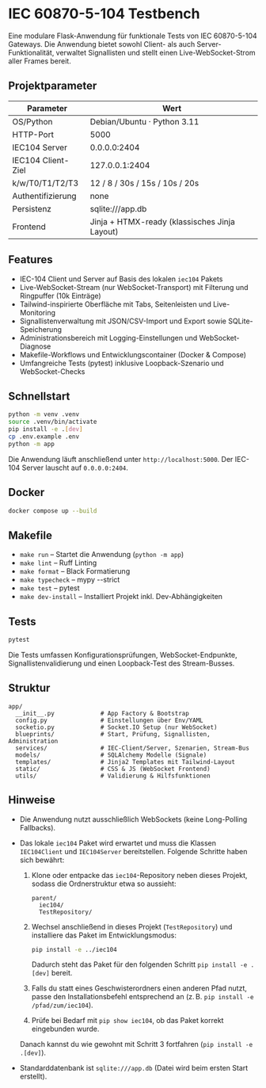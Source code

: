 # IEC 60870-5-104 Testbench

Eine modulare Flask-Anwendung für funktionale Tests von IEC 60870-5-104 Gateways. Die Anwendung bietet sowohl Client- als auch Server-Funktionalität, verwaltet Signallisten und stellt einen Live-WebSocket-Strom aller Frames bereit.

## Projektparameter

| Parameter | Wert |
| --- | --- |
| OS/Python | Debian/Ubuntu · Python 3.11 |
| HTTP-Port | 5000 |
| IEC104 Server | 0.0.0.0:2404 |
| IEC104 Client-Ziel | 127.0.0.1:2404 |
| k/w/T0/T1/T2/T3 | 12 / 8 / 30s / 15s / 10s / 20s |
| Authentifizierung | none |
| Persistenz | sqlite:///app.db |
| Frontend | Jinja + HTMX-ready (klassisches Jinja Layout) |

## Features

- IEC-104 Client und Server auf Basis des lokalen `iec104` Pakets
- Live-WebSocket-Stream (nur WebSocket-Transport) mit Filterung und Ringpuffer (10k Einträge)
- Tailwind-inspirierte Oberfläche mit Tabs, Seitenleisten und Live-Monitoring
- Signallistenverwaltung mit JSON/CSV-Import und Export sowie SQLite-Speicherung
- Administrationsbereich mit Logging-Einstellungen und WebSocket-Diagnose
- Makefile-Workflows und Entwicklungscontainer (Docker & Compose)
- Umfangreiche Tests (pytest) inklusive Loopback-Szenario und WebSocket-Checks

## Schnellstart

```bash
python -m venv .venv
source .venv/bin/activate
pip install -e .[dev]
cp .env.example .env
python -m app
```

Die Anwendung läuft anschließend unter `http://localhost:5000`. Der IEC-104 Server lauscht auf `0.0.0.0:2404`.

## Docker

```bash
docker compose up --build
```

## Makefile

- `make run` – Startet die Anwendung (`python -m app`)
- `make lint` – Ruff Linting
- `make format` – Black Formatierung
- `make typecheck` – mypy --strict
- `make test` – pytest
- `make dev-install` – Installiert Projekt inkl. Dev-Abhängigkeiten

## Tests

```bash
pytest
```

Die Tests umfassen Konfigurationsprüfungen, WebSocket-Endpunkte, Signallistenvalidierung und einen Loopback-Test des Stream-Busses.

## Struktur

```
app/
  __init__.py             # App Factory & Bootstrap
  config.py               # Einstellungen über Env/YAML
  socketio.py             # Socket.IO Setup (nur WebSocket)
  blueprints/             # Start, Prüfung, Signallisten, Administration
  services/               # IEC-Client/Server, Szenarien, Stream-Bus
  models/                 # SQLAlchemy Modelle (Signale)
  templates/              # Jinja2 Templates mit Tailwind-Layout
  static/                 # CSS & JS (WebSocket Frontend)
  utils/                  # Validierung & Hilfsfunktionen
```

## Hinweise

- Die Anwendung nutzt ausschließlich WebSockets (keine Long-Polling Fallbacks).
- Das lokale `iec104` Paket wird erwartet und muss die Klassen `IEC104Client` und `IEC104Server` bereitstellen. Folgende Schritte haben sich bewährt:
  1. Klone oder entpacke das `iec104`-Repository neben dieses Projekt, sodass die Ordnerstruktur etwa so aussieht:

     ```
     parent/
       iec104/
       TestRepository/
     ```

  2. Wechsel anschließend in dieses Projekt (`TestRepository`) und installiere das Paket im Entwicklungsmodus:

     ```bash
     pip install -e ../iec104
     ```

     Dadurch steht das Paket für den folgenden Schritt `pip install -e .[dev]` bereit.

  3. Falls du statt eines Geschwisterordners einen anderen Pfad nutzt, passe den Installationsbefehl entsprechend an (z. B. `pip install -e /pfad/zum/iec104`).

  4. Prüfe bei Bedarf mit `pip show iec104`, ob das Paket korrekt eingebunden wurde.

  Danach kannst du wie gewohnt mit Schritt 3 fortfahren (`pip install -e .[dev]`).
- Standarddatenbank ist `sqlite:///app.db` (Datei wird beim ersten Start erstellt).


